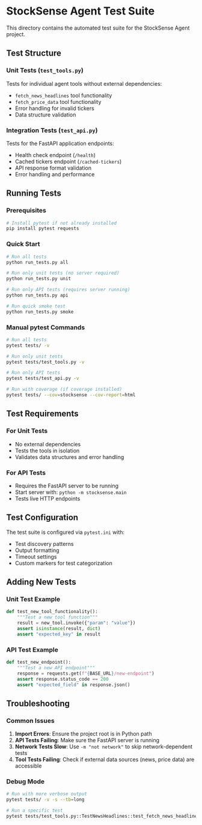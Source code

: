 # StockSense Agent Test Suite

This directory contains the automated test suite for the StockSense Agent project.

## Test Structure

### Unit Tests (`test_tools.py`)

Tests for individual agent tools without external dependencies:

- `fetch_news_headlines` tool functionality
- `fetch_price_data` tool functionality
- Error handling for invalid tickers
- Data structure validation

### Integration Tests (`test_api.py`)

Tests for the FastAPI application endpoints:

- Health check endpoint (`/health`)
- Cached tickers endpoint (`/cached-tickers`)
- API response format validation
- Error handling and performance

## Running Tests

### Prerequisites

```bash
# Install pytest if not already installed
pip install pytest requests
```

### Quick Start

```bash
# Run all tests
python run_tests.py all

# Run only unit tests (no server required)
python run_tests.py unit

# Run only API tests (requires server running)
python run_tests.py api

# Run quick smoke test
python run_tests.py smoke
```

### Manual pytest Commands

```bash
# Run all tests
pytest tests/ -v

# Run only unit tests
pytest tests/test_tools.py -v

# Run only API tests
pytest tests/test_api.py -v

# Run with coverage (if coverage installed)
pytest tests/ --cov=stocksense --cov-report=html
```

## Test Requirements

### For Unit Tests

- No external dependencies
- Tests the tools in isolation
- Validates data structures and error handling

### For API Tests

- Requires the FastAPI server to be running
- Start server with: `python -m stocksense.main`
- Tests live HTTP endpoints

## Test Configuration

The test suite is configured via `pytest.ini` with:

- Test discovery patterns
- Output formatting
- Timeout settings
- Custom markers for test categorization

## Adding New Tests

### Unit Test Example

```python
def test_new_tool_functionality():
    """Test a new tool function"""
    result = new_tool.invoke({"param": "value"})
    assert isinstance(result, dict)
    assert "expected_key" in result
```

### API Test Example

```python
def test_new_endpoint():
    """Test a new API endpoint"""
    response = requests.get(f"{BASE_URL}/new-endpoint")
    assert response.status_code == 200
    assert "expected_field" in response.json()
```

## Troubleshooting

### Common Issues

1. **Import Errors**: Ensure the project root is in Python path
2. **API Tests Failing**: Make sure the FastAPI server is running
3. **Network Tests Slow**: Use `-m "not network"` to skip network-dependent tests
4. **Tool Tests Failing**: Check if external data sources (news, price data) are accessible

### Debug Mode

```bash
# Run with more verbose output
pytest tests/ -v -s --tb=long

# Run a specific test
pytest tests/test_tools.py::TestNewsHeadlines::test_fetch_news_headlines_success -v
```
